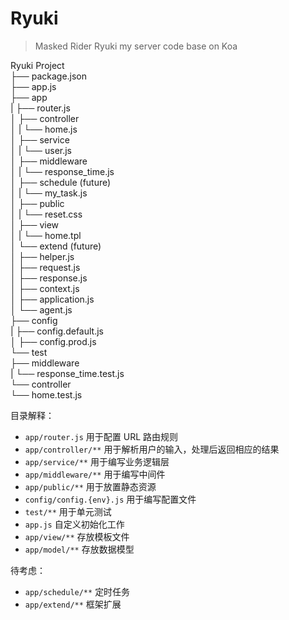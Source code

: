 # Ryuki
> Masked Rider Ryuki
my server code base on Koa

Ryuki Project  
├── package.json  
├── app.js  
├── app  
|   ├── router.js  
│   ├── controller  
│   |   └── home.js  
│   ├── service  
│   |   └── user.js  
│   ├── middleware  
│   |   └── response_time.js  
│   ├── schedule (future)  
│   |   └── my_task.js  
│   ├── public  
│   |   └── reset.css  
│   ├── view  
│   |   └── home.tpl  
│   └── extend (future)  
│       ├── helper.js  
│       ├── request.js  
│       ├── response.js  
│       ├── context.js  
│       ├── application.js  
│       └── agent.js  
├── config  
|   ├── config.default.js  
│   ├── config.prod.js  
└── test  
    ├── middleware  
    |   └── response_time.test.js  
    └── controller  
        └── home.test.js  

目录解释：
- `app/router.js` 用于配置 URL 路由规则
- `app/controller/**` 用于解析用户的输入，处理后返回相应的结果
- `app/service/**` 用于编写业务逻辑层
- `app/middleware/**` 用于编写中间件
- `app/public/**` 用于放置静态资源
- `config/config.{env}.js` 用于编写配置文件
- `test/**` 用于单元测试
- `app.js` 自定义初始化工作
- `app/view/**` 存放模板文件
- `app/model/**` 存放数据模型

待考虑：
- `app/schedule/**` 定时任务
- `app/extend/**` 框架扩展
